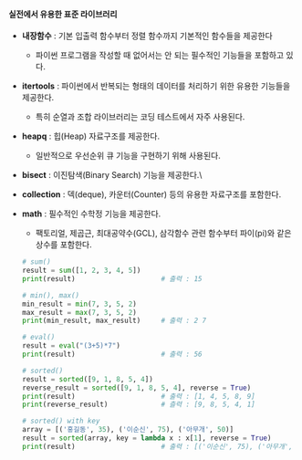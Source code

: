 #### 실전에서 유용한 표준 라이브러리

- **내장함수** : 기본 입출력 함수부터 정렬 함수까지 기본적인 함수들을 제공한다

  - 파이썬 프로그램을 작성할 때 없어서는 안 되는 필수적인 기능들을 포함하고 있다.

- **itertools** : 파이썬에서 반복되는 형태의 데이터를 처리하기 위한 유용한 기능들을 제공한다.

  - 특히 순열과 조합 라이브러리는 코딩 테스트에서 자주 사용된다.

- **heapq** : 힙(Heap) 자료구조를 제공한다.

  - 일반적으로 우선순위 큐 기능을 구현하기 위해 사용된다.

- **bisect** : 이진탐색(Binary Search) 기능을 제공한다.\

- **collection** : 덱(deque), 카운터(Counter) 등의 유용한 자료구조를 포함한다.

- **math** : 필수적인 수학정 기능을 제공한다.

  - 팩토리얼, 제곱근, 최대공약수(GCL), 삼각함수 관련 함수부터 파이(pi)와 같은 상수를 포함한다.

  ```python
  # sum()
  result = sum([1, 2, 3, 4, 5])
  print(result)						# 출력 : 15

  # min(), max()
  min_result = min(7, 3, 5, 2)
  max_result = max(7, 3, 5, 2)
  print(min_result, max_result)		# 출력 : 2 7

  # eval()
  result = eval("(3+5)*7")
  print(result)						# 출력 : 56

  # sorted()
  result = sorted([9, 1, 8, 5, 4])
  reverse_result = sorted([9, 1, 8, 5, 4], reverse = True)
  print(result)						# 출력 : [1, 4, 5, 8, 9]
  print(reverse_result)				# 츨력 : [9, 8, 5, 4, 1]

  # sorted() with key
  array = [('홍길동', 35), ('이순신', 75), ('아무개', 50)]
  result = sorted(array, key = lambda x : x[1], reverse = True)
  print(result)						# 출력 : [('이순신', 75), ('아무개', 50), ('홍길동', 35)]
  ```
